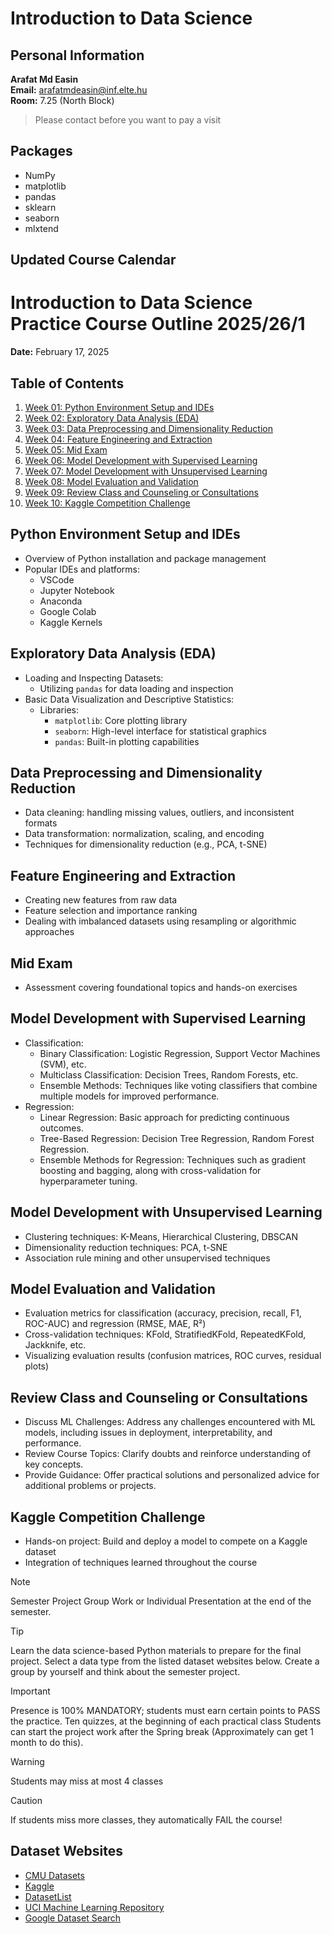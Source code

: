 # Introduction to Data Science

## Personal Information

**Arafat Md Easin**  
**Email:** [arafatmdeasin@inf.elte.hu](mailto:arafatmdeasin@inf.elte.hu)  
**Room:** 7.25 (North Block)
> Please contact before you want to pay a visit


## Packages
- NumPy
- matplotlib
- pandas
- sklearn
- seaborn
- mlxtend

## Updated Course Calendar

# Introduction to Data Science Practice Course Outline 2025/26/1

**Date:** February 17, 2025

## Table of Contents

1. [Week 01: Python Environment Setup and IDEs](#python-environment-setup-and-ides)
2. [Week 02: Exploratory Data Analysis (EDA)](#exploratory-data-analysis-eda)
3. [Week 03: Data Preprocessing and Dimensionality Reduction](#data-preprocessing-and-dimensionality-reduction)
4. [Week 04: Feature Engineering and Extraction](#feature-engineering-and-extraction)
5. [Week 05: Mid Exam](#mid-exam)
6. [Week 06: Model Development with Supervised Learning](#model-development-with-supervised-learning)
7. [Week 07: Model Development with Unsupervised Learning](#model-development-with-unsupervised-learning)
8. [Week 08: Model Evaluation and Validation](#model-evaluation-and-validation)
9. [Week 09: Review Class and Counseling or Consultations](#review-class-and-counseling-or-consultations)
10. [Week 10: Kaggle Competition Challenge](#kaggle-competition-challenge)

## Python Environment Setup and IDEs

- Overview of Python installation and package management
- Popular IDEs and platforms:
  - VSCode
  - Jupyter Notebook
  - Anaconda
  - Google Colab
  - Kaggle Kernels

## Exploratory Data Analysis (EDA)

- Loading and Inspecting Datasets:
  - Utilizing `pandas` for data loading and inspection
- Basic Data Visualization and Descriptive Statistics:
  - Libraries:
    - `matplotlib`: Core plotting library
    - `seaborn`: High-level interface for statistical graphics
    - `pandas`: Built-in plotting capabilities

## Data Preprocessing and Dimensionality Reduction

- Data cleaning: handling missing values, outliers, and inconsistent formats
- Data transformation: normalization, scaling, and encoding
- Techniques for dimensionality reduction (e.g., PCA, t-SNE)

## Feature Engineering and Extraction

- Creating new features from raw data
- Feature selection and importance ranking
- Dealing with imbalanced datasets using resampling or algorithmic approaches

## Mid Exam

- Assessment covering foundational topics and hands-on exercises

## Model Development with Supervised Learning

- Classification:
  - Binary Classification: Logistic Regression, Support Vector Machines (SVM), etc.
  - Multiclass Classification: Decision Trees, Random Forests, etc.
  - Ensemble Methods: Techniques like voting classifiers that combine multiple models for improved performance.
- Regression:
  - Linear Regression: Basic approach for predicting continuous outcomes.
  - Tree-Based Regression: Decision Tree Regression, Random Forest Regression.
  - Ensemble Methods for Regression: Techniques such as gradient boosting and bagging, along with cross-validation for hyperparameter tuning.

## Model Development with Unsupervised Learning

- Clustering techniques: K-Means, Hierarchical Clustering, DBSCAN
- Dimensionality reduction techniques: PCA, t-SNE
- Association rule mining and other unsupervised techniques

## Model Evaluation and Validation

- Evaluation metrics for classification (accuracy, precision, recall, F1, ROC-AUC) and regression (RMSE, MAE, R²)
- Cross-validation techniques: KFold, StratifiedKFold, RepeatedKFold, Jackknife, etc.
- Visualizing evaluation results (confusion matrices, ROC curves, residual plots)

## Review Class and Counseling or Consultations

- Discuss ML Challenges: Address any challenges encountered with ML models, including issues in deployment, interpretability, and performance.
- Review Course Topics: Clarify doubts and reinforce understanding of key concepts.
- Provide Guidance: Offer practical solutions and personalized advice for additional problems or projects.

## Kaggle Competition Challenge

- Hands-on project: Build and deploy a model to compete on a Kaggle dataset
- Integration of techniques learned throughout the course    

> [!NOTE]
> Semester Project
> Group Work or Individual Presentation at the end of the semester. 

> [!TIP]
> Learn the data science-based Python materials to prepare for the final project.
> Select a data type from the listed dataset websites below.
> Create a group by yourself and think about the semester project. 

> [!IMPORTANT]
> Presence is 100% MANDATORY; students must earn certain points to PASS the practice.
> Ten quizzes, at the beginning of each practical class
> Students can start the project work after the Spring break (Approximately can get 1 month to do this). 

> [!WARNING]
> Students may miss at most 4 classes

> [!CAUTION]
> If students miss more classes, they automatically FAIL the course! 

## Dataset Websites
- [CMU Datasets](http://lib.stat.cmu.edu/datasets/)
- [Kaggle](https://www.kaggle.com/)
- [DatasetList](https://www.datasetlist.com/)
- [UCI Machine Learning Repository](https://archive.ics.uci.edu/ml/index.php)
- [Google Dataset Search](https://datasetsearch.research.google.com/)
